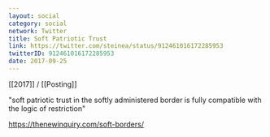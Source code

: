 ```yaml
---
layout: social
category: social
network: Twitter
title: Soft Patriotic Trust
link: https://twitter.com/steinea/status/912461016172285953
twitterID: 912461016172285953
date: 2017-09-25
---
```


[[2017]] / [[Posting]]

"soft patriotic trust in the softly administered border is fully compatible with the logic of restriction"

<https://thenewinquiry.com/soft-borders/>
